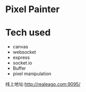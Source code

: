 # Pixel Painter

# Tech used

* canvas
* websocket
* express
* socket.io
* Buffer
* pixel manipulation

线上地址:http://realeago.com:9095/
